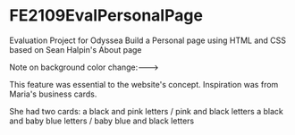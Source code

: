 # FE2109EvalPersonalPage
Evaluation Project for Odyssea 
Build a Personal page using HTML and CSS
based on Sean Halpin's About page


Note on background color change:--->

This feature was essential to the website's concept. 
Inspiration was from Maria's business cards.

She had two cards:
a black and pink letters / pink and black letters
a black and baby blue letters / baby blue and black letters



